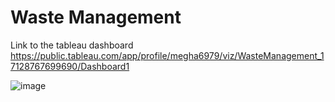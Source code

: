 # Waste Management

Link to the tableau dashboard
https://public.tableau.com/app/profile/megha6979/viz/WasteManagement_17128767699690/Dashboard1

![image](https://github.com/mjotangi/Sustainable-Waste-Management-Phoenix-City-Insights/assets/146262756/4e14e168-faaa-42d7-b784-13701508208b)




